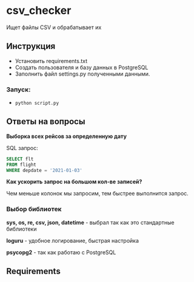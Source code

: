 # csv_checker
Ищет файлы CSV и обрабатывает их
## Инструкция

* Установить requirements.txt
* Создать пользователя и базу данных в PostgreSQL
* Заполнить файл settings.py полученными данными.

### Запуск:
* `python script.py`

## Ответы на вопросы
 **Выборка всех рейсов за определенную дату**
 
SQL запрос:
 ``` sql
 SELECT flt
FROM flight
WHERE depdate = '2021-01-03'
```

**Как ускорить запрос на большом кол-ве записей?**

Чем меньше колонок мы запросим, тем быстрее выполнится запрос.

### Выбор библиотек
**sys, os, re, csv, json, datetime** - выбрал так как это стандартные библиотеки

**loguru** - удобное логирование, быстрая настройка

**psycopg2** - так как работаю с PostgreSQL

## Requirements
